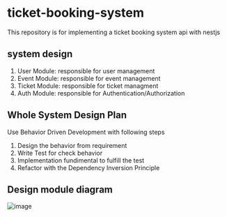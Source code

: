# ticket-booking-system

This repository is for implementing a ticket booking system api with nestjs

## system design

1. User Module:
  responsible for user management
2. Event Module:
  responsible for event management
3. Ticket Module:
  responsible for ticket managment
4. Auth Module:
  responsible for Authentication/Authorization

## Whole System Design Plan

Use Behavior Driven  Development with following steps

1. Design the behavior from requirement
2. Write Test for check behavior
3. Implementation fundimental to fulfill the test
4. Refactor with the Dependency Inversion Principle

## Design module diagram

![image](https://i.imgur.com/1oKRoZv.png)